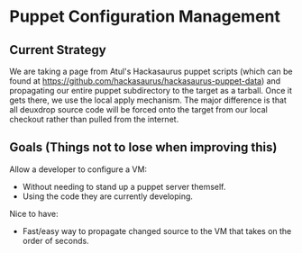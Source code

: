 # Puppet Configuration Management

## Current Strategy

We are taking a page from Atul's Hackasaurus puppet scripts (which can be found
at https://github.com/hackasaurus/hackasaurus-puppet-data) and propagating our
entire puppet subdirectory to the target as a tarball.  Once it gets there, we
use the local apply mechanism.  The major difference is that all deuxdrop source
code will be forced onto the target from our local checkout rather than pulled
from the internet.


## Goals (Things not to lose when improving this)

Allow a developer to configure a VM:

- Without needing to stand up a puppet server themself.
- Using the code they are currently developing.


Nice to have:

- Fast/easy way to propagate changed source to the VM that takes on the order of
   seconds.
